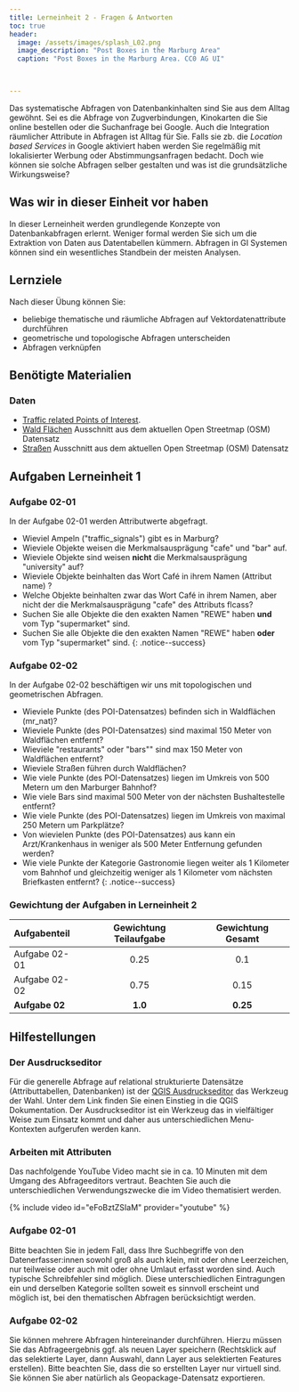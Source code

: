 ```yaml
---
title: Lerneinheit 2 - Fragen & Antworten
toc: true
header:
  image: /assets/images/splash_L02.png
  image_description: "Post Boxes in the Marburg Area"
  caption: "Post Boxes in the Marburg Area. CC0 AG UI"
  


---
```



Das systematische Abfragen von Datenbankinhalten sind Sie aus dem Alltag gewöhnt. Sei es die Abfrage von Zugverbindungen, Kinokarten die Sie online bestellen  oder die Suchanfrage bei Google. <!--more-->
Auch die Integration räumlicher Attribute in Abfragen ist Alltag für Sie. Falls sie zb. die *Location based Services* in Google aktiviert haben werden Sie regelmäßig mit lokalisierter Werbung oder Abstimmungsanfragen bedacht. Doch wie können sie solche Abfragen selber gestalten und was ist die grundsätzliche Wirkungsweise?

## Was wir in dieser Einheit vor haben
In dieser Lerneinheit werden grundlegende Konzepte von Datenbankabfragen erlernt. Weniger formal werden Sie sich um die Extraktion von Daten aus Datentabellen kümmern. Abfragen in GI Systemen können sind ein wesentliches Standbein der meisten Analysen. 

## Lernziele 

Nach dieser Übung können Sie:

  *  beliebige thematische und räumliche Abfragen auf Vektordatenattribute durchführen 
  *  geometrische und topologische Abfragen unterscheiden
  *  Abfragen verknüpfen


## Benötigte Materialien

### Daten
  * [Traffic related Points of Interest](https://raw.githubusercontent.com/gisma-courses/geoinfo-basis-qgis/master/docs/assets/data/gis_osm_traffic_1.gpkg). 
  * [Wald Flächen](https://raw.githubusercontent.com/gisma-courses/geoinfo-basis-qgis/master/docs/assets/data/mr_nat.zip) Ausschnitt aus dem aktuellen Open Streetmap (OSM) Datensatz
  * [Straßen](https://raw.githubusercontent.com/gisma-courses/geoinfo-basis-qgis/master/docs/assets/data/mr_roads.zip) Ausschnitt aus dem aktuellen  Open Streetmap (OSM) Datensatz


## Aufgaben Lerneinheit 1

### Aufgabe 02-01


In der Aufgabe 02-01 werden Attributwerte abgefragt.

* Wieviel Ampeln ("traffic_signals") gibt es in Marburg?
* Wieviele Objekte weisen die Merkmalsausprägung "cafe" und "bar" auf.
* Wieviele Objekte sind weisen **nicht** die Merkmalsausprägung "university" auf?
* Wieviele Objekte beinhalten das Wort Café in ihrem Namen (Attribut name) ? 
* Welche Objekte beinhalten zwar das Wort Café in ihrem Namen, aber nicht der die Merkmalsausprägung "cafe" des Attributs flcass?
* Suchen Sie alle Objekte die den exakten Namen "REWE" haben **und** vom Typ "supermarket" sind.
* Suchen Sie alle Objekte die den exakten Namen "REWE" haben **oder** vom Typ "supermarket" sind.
{: .notice--success}


### Aufgabe 02-02


In der Aufgabe 02-02 beschäftigen wir uns mit topologischen und geometrischen Abfragen.

  - Wieviele Punkte (des POI-Datensatzes) befinden sich in Waldflächen (mr_nat)?
  - Wieviele Punkte (des POI-Datensatzes) sind maximal 150 Meter von Waldflächen entfernt?
  - Wieviele "restaurants" oder "bars"" sind max 150 Meter von Waldflächen entfernt?
  - Wieviele Straßen führen durch Waldflächen?
  - Wie viele Punkte (des POI-Datensatzes) liegen im Umkreis von 500 Metern um den Marburger Bahnhof?
  - Wie viele Bars sind maximal 500 Meter von der nächsten Bushaltestelle entfernt?
  - Wie viele Punkte (des POI-Datensatzes) liegen im Umkreis von maximal 250 Metern um Parkplätze?
  - Von wievielen Punkte (des POI-Datensatzes) aus kann ein Arzt/Krankenhaus in weniger als 500 Meter Entfernung gefunden werden?
  - Wie viele Punkte der Kategorie Gastronomie liegen weiter als 1 Kilometer vom Bahnhof und gleichzeitig weniger als 1 Kilometer vom nächsten Briefkasten entfernt?
{: .notice--success}

### Gewichtung der Aufgaben in Lerneinheit 2

| Aufgabenteil | Gewichtung Teilaufgabe | Gewichtung  Gesamt| 
|:-------------|:----------------------:|:-----------------:|
|Aufgabe 02-01 | 0.25  | 0.1  | 
|Aufgabe 02-02 | 0.75  | 0.15  | 
|**Aufgabe 02**|**1.0**| **0.25**  | 


## Hilfestellungen 

### Der Ausdruckseditor
Für die generelle Abfrage auf relational strukturierte Datensätze (Attributtabellen, Datenbanken) ist der [QGIS Ausdruckseditor](https://docs.qgis.org/3.22/de/docs/user_manual/expressions/expression.html) das Werkzeug der Wahl. Unter dem Link finden Sie einen Einstieg in die QGIS Dokumentation. Der Ausdruckseditor ist ein Werkzeug das in vielfältiger Weise zum Einsatz kommt und daher aus unterschiedlichen Menu-Kontexten aufgerufen werden kann.

### Arbeiten mit Attributen
Das nachfolgende YouTube Video macht sie in ca. 10 Minuten mit dem Umgang des Abfrageeditors vertraut. Beachten Sie auch die unterschiedlichen Verwendungszwecke die im Video thematisiert werden.

{% include video id="eFoBztZSIaM" provider="youtube" %}


### Aufgabe 02-01

Bitte beachten Sie in jedem Fall, dass Ihre Suchbegriffe von den Datenerfasser:innen sowohl groß als auch klein, mit oder ohne Leerzeichen, nur teilweise oder auch mit oder ohne Umlaut erfasst worden sind. Auch typische Schreibfehler sind möglich.  Diese unterschiedlichen Eintragungen ein und derselben Kategorie sollten soweit es sinnvoll erscheint und möglich ist, bei den thematischen Abfragen berücksichtigt werden. 


### Aufgabe 02-02

 Sie können mehrere Abfragen hintereinander durchführen. Hierzu müssen Sie das Abfrageergebnis ggf. als neuen Layer speichern (Rechtsklick auf das selektierte Layer, dann Auswahl, dann Layer aus selektierten Features erstellen). Bitte beachten Sie, dass die so erstellten Layer nur virtuell sind. Sie können Sie aber natürlich als Geopackage-Datensatz exportieren.

